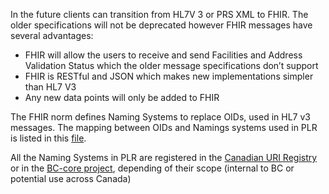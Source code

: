 

In the future clients can transition from HL7V 3 or PRS XML to FHIR. The older specifications will not be deprecated however FHIR messages have several advantages:

*	FHIR will allow the users to receive and send Facilities and Address Validation Status which the older message specifications don’t support
*	FHIR is RESTful and JSON which makes new implementations simpler than HL7 V3
*	Any new data points will only be added to FHIR


The FHIR norm defines Naming Systems to replace OIDs, used in HL7 v3 messages. The mapping between OIDs and Namings systems used in PLR is listed in this [file](PLR-NamingSystems.pdf).

All the Naming Systems in PLR are registered in the [Canadian URI Registry](https://simplifier.net/canadianuriregistry/~resources?category=NamingSystem&sortBy=RankScore_desc) or in the [BC-core project](https://simplifier.net/bccore/~resources?category=NamingSystem&sortBy=RankScore_desc), depending of their scope (internal to BC or potential use across Canada)
